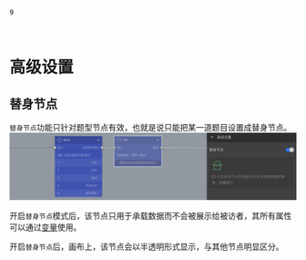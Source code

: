 ```index
9
```
```tag

```
```summary

```
# 高级设置

## 替身节点
`替身节点`功能只针对题型节点有效，也就是说只能把某一道题目设置成替身节点。
<img src='../../assets/snapshots/node-setting/advance.png'>

开启`替身节点`模式后，该节点只用于承载数据而不会被展示给被访者，其所有属性可以通过[变量](../variable/concept.md)使用。

开启`替身节点`后，画布上，该节点会以半透明形式显示，与其他节点明显区分。

